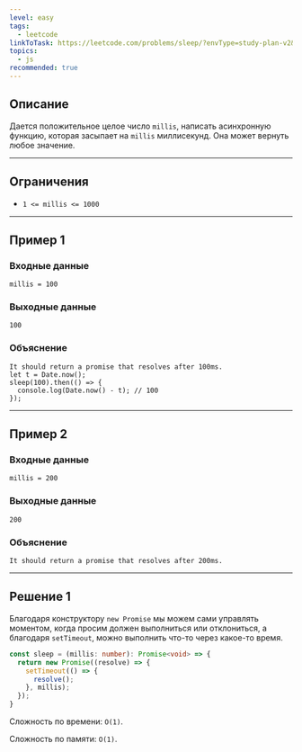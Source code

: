 ```yaml
---
level: easy
tags:
  - leetcode
linkToTask: https://leetcode.com/problems/sleep/?envType=study-plan-v2&envId=30-days-of-javascript
topics:
  - js
recommended: true
---
```

## Описание

Дается положительное целое число `millis`, написать асинхронную функцию, которая засыпает на `millis` миллисекунд. Она может вернуть любое значение.

---
## Ограничения

- `1 <= millis <= 1000`

---
## Пример 1

### Входные данные

```
millis = 100
```
### Выходные данные

```
100
```
### Объяснение

```
It should return a promise that resolves after 100ms.
let t = Date.now();
sleep(100).then(() => {
  console.log(Date.now() - t); // 100
});
```

---
## Пример 2

### Входные данные

```
millis = 200
```
### Выходные данные

```
200
```
### Объяснение

```
It should return a promise that resolves after 200ms.
```

---
## Решение 1

Благодаря конструктору `new Promise` мы можем сами управлять моментом, когда просим должен выполниться или отклониться, а благодаря `setTimeout`, можно выполнить что-то через какое-то время.

```typescript
const sleep = (millis: number): Promise<void> => {
  return new Promise((resolve) => {
    setTimeout(() => {
      resolve();
    }, millis);
  });
}
```

Сложность по времени: `O(1)`.

Сложность по памяти: `O(1)`.